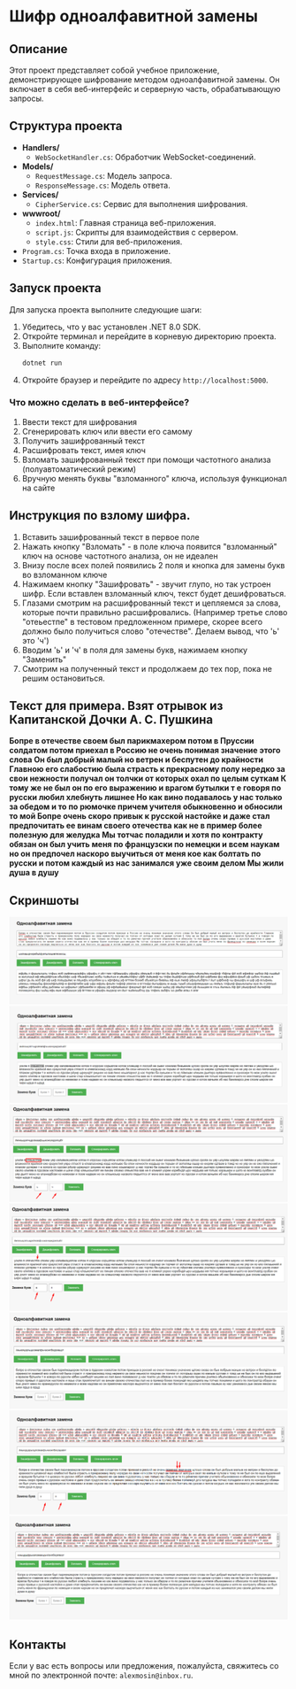# Шифр одноалфавитной замены

## Описание
Этот проект представляет собой учебное приложение, демонстрирующее шифрование методом одноалфавитной замены. Он включает в себя веб-интерфейс и серверную часть, обрабатывающую запросы.

## Структура проекта
- **Handlers/**
  - `WebSocketHandler.cs`: Обработчик WebSocket-соединений.
- **Models/**
  - `RequestMessage.cs`: Модель запроса.
  - `ResponseMessage.cs`: Модель ответа.
- **Services/**
  - `CipherService.cs`: Сервис для выполнения шифрования.
- **wwwroot/**
  - `index.html`: Главная страница веб-приложения.
  - `script.js`: Скрипты для взаимодействия с сервером.
  - `style.css`: Стили для веб-приложения.
- `Program.cs`: Точка входа в приложение.
- `Startup.cs`: Конфигурация приложения.

## Запуск проекта
Для запуска проекта выполните следующие шаги:

1. Убедитесь, что у вас установлен .NET 8.0 SDK.
2. Откройте терминал и перейдите в корневую директорию проекта.
3. Выполните команду:
    ```sh
    dotnet run
    ```
4. Откройте браузер и перейдите по адресу `http://localhost:5000`.

### Что можно сделать в веб-интерфейсе?
1. Ввести текст для шифрования
2. Сгенерировать ключ или ввести его самому
3. Получить зашифрованный текст
4. Расшифровать текст, имея ключ
5. Взломать зашифрованный текст при помощи частотного анализа (полуавтоматический режим)
6. Вручную менять буквы "взломанного" ключа, используя функционал на сайте

## Инструкция по взлому шифра.
1. Вставить зашифрованный текст в первое поле
2. Нажать кнопку "Взломать" - в поле ключа появится "взломанный" ключ на основе частотного анализа, он не идеален
3. Внизу после всех полей появились 2 поля и кнопка для замены букв во взломанном ключе
4. Нажимаем кнопку "Зашифровать" - звучит глупо, но так устроен шифр. Если вставлен взломанный ключ, текст будет дешифроваться.
4. Глазами смотрим на расшифрованный текст и цепляемся за слова, которые почти правильно расшифровались. (Например третье слово "отеьестпе" в тестовом предложенном примере, скорее всего должно было получиться слово "отечестве". Делаем вывод, что 'ь' это 'ч')
5. Вводим 'ь' и 'ч' в поля для замены букв, нажимаем кнопку "Заменить"
6. Смотрим на полученный текст и продолжаем до тех пор, пока не решим остановиться.

## Текст для примера. Взят отрывок из Капитанской Дочки А. С. Пушкина
__Бопре в отечестве своем был парикмахером потом в Пруссии солдатом потом приехал в Россию не очень понимая значение этого слова Он был добрый малый но ветрен и беспутен до крайности Главною его слабостию была страсть к прекрасному полу нередко за свои нежности получал он толчки от которых охал по целым суткам К тому же не был он по его выражению и врагом бутылки т е говоря по русски любил хлебнуть лишнее Но как вино подавалось у нас только за обедом и то по рюмочке причем учителя обыкновенно и обносили то мой Бопре очень скоро привык к русской настойке и даже стал предпочитать ее винам своего отечества как не в пример более полезную для желудка Мы тотчас поладили и хотя по контракту обязан он был учить меня по французски по немецки и всем наукам но он предпочел наскоро выучиться от меня кое как болтать по русски и потом каждый из нас занимался уже своим делом Мы жили душа в душу__

## Скриншоты
![Скриншот0](pictures/zeroth.png)
![Скриншот1](pictures/fisrt.png)
![Скриншот2](pictures/second.png)
![Скриншот3](pictures/third.png)
![Скриншот4](pictures/fourth.png)
![Скриншот5](pictures/fifth.png)
![Скриншот6](pictures/sixth.png)

## Контакты
Если у вас есть вопросы или предложения, пожалуйста, свяжитесь со мной по электронной почте: `alexmosin@inbox.ru`.
